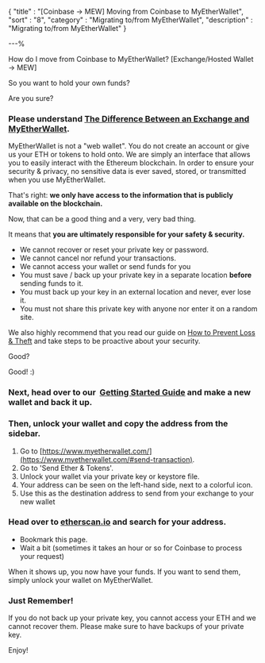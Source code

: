 {
"title"       : "[Coinbase -> MEW] Moving from Coinbase to MyEtherWallet",
"sort"        : "8",
"category"    : "Migrating to/from MyEtherWallet",
"description" : "Migrating to/from MyEtherWallet"
}

---%


How do I move from Coinbase to MyEtherWallet? [Exchange/Hosted Wallet -> MEW]

So you want to hold your own funds?

Are you sure?

### Please understand [The Difference Between an Exchange and MyEtherWallet](https://myetherwallet.github.io/knowledge-base/what-is-the-difference-between-an-exchange-eg-coinbase-kraken-gemini-poloniex-bittrex-and-myetherwallet).

MyEtherWallet is not a "web wallet". You do not create an account or give us your ETH or tokens to hold onto. We are simply an interface that allows you to easily interact with the Ethereum blockchain. In order to ensure your security & privacy, no sensitive data is ever saved, stored, or transmitted when you use MyEtherWallet.

That's right: **we only have access to the information that is publicly available on the blockchain.**

Now, that can be a good thing and a very, very bad thing.

It means that **you are ultimately responsible for your safety & security.**

-   We cannot recover or reset your private key or password.
-   We cannot cancel nor refund your transactions.
-   We cannot access your wallet or send funds for you
-  You must save / back up your private key in a separate location **before** sending funds to it.
-  You must back up your key in an external location and never, ever lose it.
-  You must not share this private key with anyone nor enter it on a random site.

We also highly recommend that you read our guide on [How to Prevent Loss & Theft](https://myetherwallet.github.io/knowledge-base/protecting-yourself-and-your-funds) and take steps to be proactive about your security.

Good?

Good! :)

### Next, head over to our  [Getting Started Guide](https://myetherwallet.github.io/knowledge-base/how-do-i-save-slash-backup-my-wallet) and make a new wallet and back it up.

### Then, unlock your wallet and copy the address from the sidebar.

1.  Go to [https://www.myetherwallet.com/](https://www.myetherwallet.com/#send-transaction).
2.  Go to 'Send Ether & Tokens'.
3.  Unlock your wallet via your private key or keystore file.
4.  Your address can be seen on the left-hand side, next to a colorful icon.
5.  Use this as the destination address to send from your exchange to your new wallet


### Head over to [etherscan.io](https://etherscan.io/) and search for your address.

-  Bookmark this page.
-  Wait a bit (sometimes it takes an hour or so for Coinbase to process your request)

When it shows up, you now have your funds. If you want to send them, simply unlock your wallet on MyEtherWallet.

### Just Remember!

If you do not back up your private key, you cannot access your ETH and we cannot recover them. Please make sure to have backups of your private key.


Enjoy!
